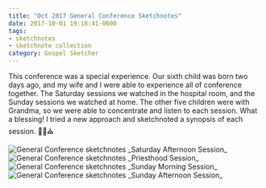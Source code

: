 ```yaml
---
title: "Oct 2017 General Conference Sketchnotes"
date: 2017-10-01 19:18:41-0600
tags:
- sketchnotes
- sketchnote collection
category: Gospel Sketcher
---
```


This conference was a special experience. Our sixth child was born two days ago, and my wife and I were able to experience all of conference together. The Saturday sessions we watched in the hospital room, and the Sunday sessions we watched at home. The other five children were with Grandma, so we were able to concentrate and listen to each session. What a blessing! I tried a new approach and sketchnoted a synopsis of each session. ✍🏼⛪️

<img src="https://media.bennorris.org/images/gospelsketcher/uploads/2018/1b1d52c641.jpg" alt="General Conference sketchnotes" />
_Saturday Afternoon Session_

<img src="https://media.bennorris.org/images/gospelsketcher/uploads/2018/b1004428d8.jpg" alt="General Conference sketchnotes" />
_Priesthood Session_

<img src="https://media.bennorris.org/images/gospelsketcher/uploads/2018/39adfa7233.jpg" alt="General Conference sketchnotes" />
_Sunday Morning Session_

<img src="https://media.bennorris.org/images/gospelsketcher/uploads/2018/8961e9564f.jpg" alt="General Conference sketchnotes" />
_Sunday Afternoon Session_
